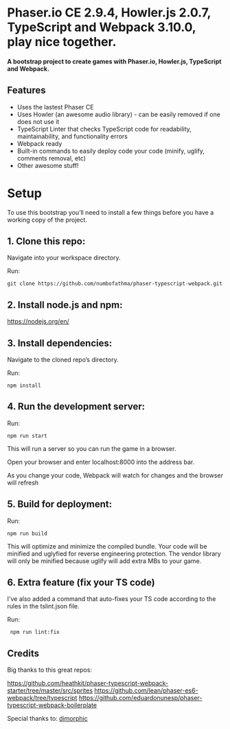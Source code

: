 # Phaser.io CE 2.9.4, Howler.js 2.0.7, TypeScript and Webpack 3.10.0, play nice together.
#### A bootstrap project to create games with Phaser.io, Howler.js, TypeScript and Webpack.

## Features
- Uses the lastest Phaser CE 
- Uses Howler (an awesome audio library) - can be easily removed if one does not use it
- TypeScript Linter that checks TypeScript code for readability, maintainability, and functionality errors
- Webpack ready
- Built-in commands to easily deploy code your code (minify, uglify, comments removal, etc)
- Other awesome stuff!

# Setup
To use this bootstrap you’ll need to install a few things before you have a working copy of the project.

## 1. Clone this repo:

Navigate into your workspace directory.

Run:

```git clone https://github.com/numbofathma/phaser-typescript-webpack.git```

## 2. Install node.js and npm:

https://nodejs.org/en/


## 3. Install dependencies:

Navigate to the cloned repo’s directory.

Run:

```npm install``` 

## 4. Run the development server:

Run:

```npm run start```

This will run a server so you can run the game in a browser.

Open your browser and enter localhost:8000 into the address bar.

As you change your code, Webpack will watch for changes and the browser will refresh


## 5. Build for deployment:

Run:

```npm run build```

This will optimize and minimize the compiled bundle. Your code will be minified and uglyfied for reverse engineering protection.
The vendor library will only be minified because uglify will add extra MBs to your game.


## 6. Extra feature (fix your TS code)
I've also added a command that auto-fixes your TS code according to the rules in the tslint.json file.

Run:

``` npm run lint:fix```

## Credits
Big thanks to this great repos:

https://github.com/heathkit/phaser-typescript-webpack-starter/tree/master/src/sprites
https://github.com/lean/phaser-es6-webpack/tree/typescript
https://github.com/eduardonunesp/phaser-typescript-webpack-boilerplate

Special thanks to:
<a href="https://github.com/dimorphic/" target="_blank" title="dimorphic's Profile">dimorphic</a> 